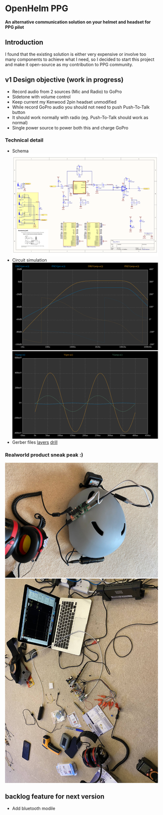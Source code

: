 OpenHelm PPG
===
**An alternative communication solution on your helmet and headset for PPG pilot**
## Introduction
I found that the existing solution is either very expensive or involve too many components to achieve what I need, so I decided to start this project and make it open-source as my contribution to PPG community.

## v1 Design objective (work in progress)
- Record audio from 2 sources (Mic and Radio) to GoPro
- Sidetone with volume control
- Keep current my Kenwood 2pin headset unmodified
- While record GoPro audio you should not need to push Push-To-Talk button
- It should work normally with radio (eg. Push-To-Talk should work as normal)
- Single power source to power both this and charge GoPro

### Technical detail
- Schema
![Schema](v1/v1-schema.png)
- Circuit simulation
![AC](v1/sim-ac.svg)
![Tran](v1/sim-tran.svg)
- Gerber files [layers](v1/v1-layers.Cam) [drill](v1/v1-drill.Cam)

### Realworld product sneak peak :)
![PCB](v1/pcb1.jpg)
![WIP](v1/wip1.jpg)



## backlog feature for next version
- Add bluetooth modile


